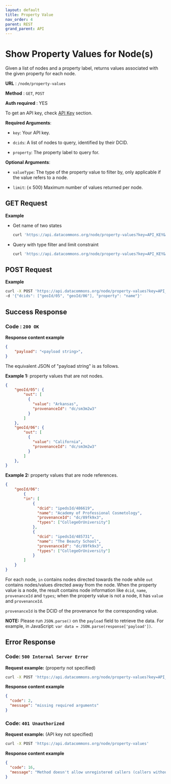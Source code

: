 ```yaml
---
layout: default
title: Property Value
nav_order: 4
parent: REST
grand_parent: API
---
```


# Show Property Values for Node(s)

Given a list of nodes and a property label, returns values associated with the
given property for each node.

**URL** : `/node/property-values`

**Method** : `GET`, `POST`

**Auth required** : YES

To get an API key, check [API Key](/api/setup.html) section.

**Required Arguments**:

*   `key`: Your API key.

*   `dcids`: A list of nodes to query, identified by their DCID.

*   `property`: The property label to query for.

**Optional Arguments**:

*   `valueType`: The type of the property value to filter by, only applicable if
    the value refers to a node.

*   `limit`: (≤ 500) Maximum number of values returned per node.

## GET Request

**Example**

*   Get name of two states

    ```bash
    curl 'https://api.datacommons.org/node/property-values?key=API_KEY&dcids=geoId/05&dcids=geoId/06&property=name'
    ```

*   Query with type filter and limit constraint

    ```bash
    curl 'https://api.datacommons.org/node/property-values?key=API_KEY&dcids=geoId/05&property=location&valueType=Election&limit=5'
    ```

## POST Request

**Example**

```bash
curl -X POST 'https://api.datacommons.org/node/property-values?key=API_KEY' \
-d '{"dcids": ["geoId/05", "geoId/06"], "property": "name"}'
```

## Success Response

### **Code** : `200 OK`

**Response content example**

```json
{
    "payload": "<payload string>",
}
```

The equivalent JSON of "payload string" is as follows.

**Example 1:** property values that are not nodes.

```json
{
    "geoId/05": {
        "out": [
          {
            "value": "Arkansas",
            "provenanceId": "dc/sm3m2w3"
          }
        ]
    },
    "geoId/06": {
        "out": [
          {
            "value": "California",
            "provenanceId": "dc/sm3m2w3"
          }
        ]
    },
}
```

**Example 2:** property values that are node references.

```json
{
    "geoId/06":
        {
        "in": [
            {
              "dcid": "ipedsId/486619",
              "name": "Academy of Professional Cosmetology",
              "provenanceId": "dc/89fk9x3",
              "types": ["CollegeOrUniversity"]
            },
            {
              "dcid": "ipedsId/485731",
              "name": "The Beauty School",
              "provenanceId": "dc/89fk9x3",
              "types": ["CollegeOrUniversity"]
            }
        ]
    }
}
```

For each node, `in` contains nodes directed towards the node while `out`
contains nodes/values directed away from the node. When the property value is a
node, the result contains node information like `dcid`, `name`, `provenanceId`
and `types`; when the property value is not a node, it has `value` and
`provenanceId`.

`provenanceId` is the DCID of the provenance for the corresponding value.

<!--- TODO: add link to the data model --->

**NOTE:** Please run `JSON.parse()` on the `payload` field to retrieve the data.
For example, in JavaScript: `var data = JSON.parse(response['payload'])`.

## Error Response

### **Code**: `500 Internal Server Error`

**Request example:** (property not specified)

```bash
curl -X POST 'https://api.datacommons.org/node/property-values?key=API_KEY' -d '{"dcids": ["geoId/06"]}'
```

**Response content example**

```json
{
  "code": 2,
  "message": "missing required arguments"
}
```

### **Code**: `401 Unauthorized`

**Request example:** (API key not specified)

```bash
curl -X POST 'https://api.datacommons.org/node/property-values'
```

**Response content example**

```json
{
  "code": 16,
  "message": "Method doesn't allow unregistered callers (callers without established identity). Please use API Key or other form of API consumer identity to call this API."
}
```
